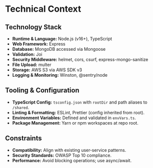 # Technical Context

## Technology Stack
- **Runtime & Language:** Node.js (v16+), TypeScript
- **Web Framework:** Express
- **Database:** MongoDB accessed via Mongoose
- **Validation:** Joi
- **Security Middleware:** helmet, cors, csurf, express-mongo-sanitize
- **File Upload:** multer
- **Storage:** AWS S3 via AWS SDK v3
- **Logging & Monitoring:** Winston, @sentry/node

## Tooling & Configuration
- **TypeScript Config:** `tsconfig.json` with `rootDir` and path aliases to `/shared`.
- **Linting & Formatting:** ESLint, Prettier (config inherited from root).
- **Environment Variables:** Defined and validated in `envVars.ts`.
- **Package Management:** Yarn or npm workspaces at repo root.

## Constraints
- **Compatibility:** Align with existing user-service patterns.
- **Security Standards:** OWASP Top 10 compliance.
- **Performance:** Avoid blocking operations; use async/await. 